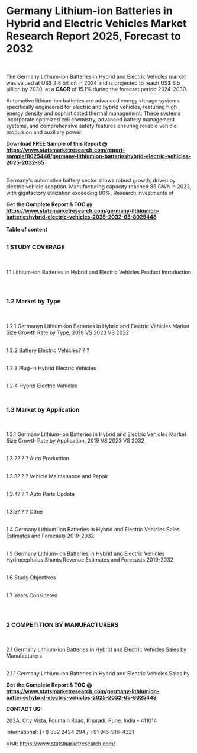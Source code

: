 <h1>Germany Lithium-ion Batteries in Hybrid and Electric Vehicles Market Research Report 2025, Forecast to 2032</h1><br/><p>The Germany Lithium-ion Batteries in Hybrid and Electric Vehicles market was valued at US$ 2.8 billion in 2024 and is projected to reach US$ 6.5 billion by 2030, at a <strong>CAGR</strong> of 15.1% during the forecast period 2024-2030.</p><p>
 
 Automotive lithium-ion batteries are advanced energy storage systems specifically engineered for electric and hybrid vehicles, featuring high energy density and sophisticated thermal management. These systems incorporate optimized cell chemistry, advanced battery management systems, and comprehensive safety features ensuring reliable vehicle propulsion and auxiliary power.</p><div><b>Download FREE Sample of this Report @ <a href="https://www.statsmarketresearch.com/download-free-sample/8025448/germany-lithiumion-batterieshybrid-electric-vehicles-2025-2032-65">https://www.statsmarketresearch.com/report-sample/8025448/germany-lithiumion-batterieshybrid-electric-vehicles-2025-2032-65</a></b></div><br><p>
 
 Germany's automotive battery sector shows robust growth, driven by electric vehicle adoption. Manufacturing capacity reached 85 GWh in 2023, with gigafactory utilization exceeding 80%. Research investments of</p><div><b>Get the Complete Report & TOC @ <a href="https://www.statsmarketresearch.com/germany-lithiumion-batterieshybrid-electric-vehicles-2025-2032-65-8025448">https://www.statsmarketresearch.com/germany-lithiumion-batterieshybrid-electric-vehicles-2025-2032-65-8025448</a></b></div><br><b>Table of content</b><p><h2><span style="font-size:16px"><strong>1 STUDY COVERAGE</strong></span></h2><br />
 
 <p>1.1 Lithium-ion Batteries in Hybrid and Electric Vehicles Product Introduction</p><br />
 
 <h2><span style="font-size:16px"><strong>1.2 Market by Type</strong></span></h2><br />
 
 <p>1.2.1 Germanyn Lithium-ion Batteries in Hybrid and Electric Vehicles Market Size Growth Rate by Type, 2019 VS 2023 VS 2032<br /><br />
 
 1.2.2 Battery Electric Vehicles? ? ? <br /><br />
 
 1.2.3 Plug-in Hybrid Electric Vehicles<br /><br />
 
 1.2.4 Hybrid Electric Vehicles<br /><br />
 
 <h2><span style="font-size:16px"><strong>1.3 Market by Application</strong></span></h2><br />
 
 <p>1.3.1 Germany Lithium-ion Batteries in Hybrid and Electric Vehicles Market Size Growth Rate by Application, 2019 VS 2023 VS 2032<br /><br />
 
 1.3.2? ? ? Auto Production<br /><br />
 
 1.3.3? ? ? Vehicle Maintenance and Repair<br /><br />
 
 1.3.4? ? ? Auto Parts Update<br /><br />
 
 1.3.5? ? ? Other<br /><br />
 
 1.4 Germany Lithium-ion Batteries in Hybrid and Electric Vehicles Sales Estimates and Forecasts 2019-2032<br /><br />
 
 1.5 Germany Lithium-ion Batteries in Hybrid and Electric Vehicles Hydrocephalus Shunts Revenue Estimates and Forecasts 2019-2032<br /><br />
 
 1.6 Study Objectives<br /><br />
 
 1.7 Years Considered</p><br />
 
 <h2><span style="font-size:16px"><strong>2 COMPETITION BY MANUFACTURERS</strong></span></h2><br />
 
 <p>2.1 Germany Lithium-ion Batteries in Hybrid and Electric Vehicles Sales by Manufacturers<br /><br />
 
 2.1.1 Germany Lithium-ion Batteries in Hybrid and Electric Vehicles Sales by<br><div><b>Get the Complete Report & TOC @ <a href="https://www.statsmarketresearch.com/germany-lithiumion-batterieshybrid-electric-vehicles-2025-2032-65-8025448">https://www.statsmarketresearch.com/germany-lithiumion-batterieshybrid-electric-vehicles-2025-2032-65-8025448</a></b></div></p>
 
 <b>CONTACT US:</b><br>
 
 203A, City Vista, Fountain Road, Kharadi, Pune, India - 411014 <br>
 
 International: (+1) 332 2424 294 / +91 916-916-4321<br>
 
 Visit: <a href="https://www.statsmarketresearch.com/">https://www.statsmarketresearch.com/</a>
 
 <br>